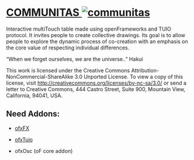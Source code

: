 # [COMMUNITAS ![communitas](http://patriciogonzalezvivo.com/images/projects/02comunitas.jpg)](http://patriciogonzalezvivo.com/2010/communitas/) #

Interactive multiTouch table made using openFrameworks and TUIO protocol. It invites people to create collective drawings. Its goal is to allow people to explore the dynamic process of co-creation with an emphasis on the core value of respecting individual differences.

 
 	
“When we forget ourselves, we are the universe..” Hakui



This work is licensed under the Creative Commons Attribution-NonCommercial-ShareAlike 3.0 Unported License. To view a copy of this license, visit http://creativecommons.org/licenses/by-nc-sa/3.0/ or send a letter to Creative Commons, 444 Castro Street, Suite 900, Mountain View, California, 94041, USA.

## Need Addons:

* [ofxFX](https://github.com/patriciogonzalezvivo/ofxFX)

* [ofxTuio](https://github.com/patriciogonzalezvivo/ofxTuio)

* ofxOsc (oF core addon)
